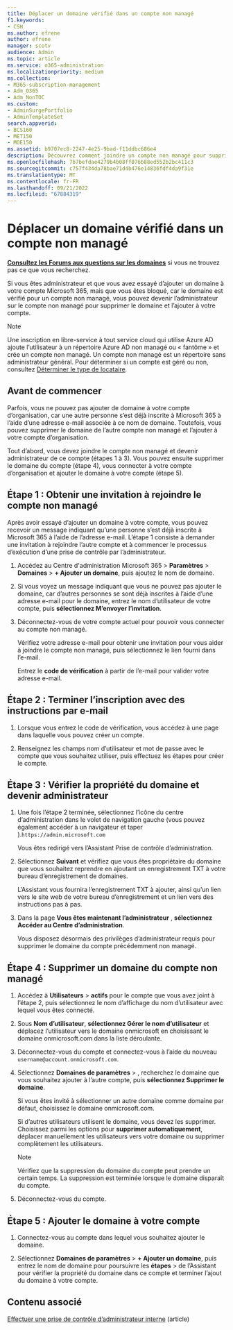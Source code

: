 ```yaml
---
title: Déplacer un domaine vérifié dans un compte non managé
f1.keywords:
- CSH
ms.author: efrene
author: efrene
manager: scotv
audience: Admin
ms.topic: article
ms.service: o365-administration
ms.localizationpriority: medium
ms.collection:
- M365-subscription-management
- Adm_O365
- Adm_NonTOC
ms.custom:
- AdminSurgePortfolio
- AdminTemplateSet
search.appverid:
- BCS160
- MET150
- MOE150
ms.assetid: b9707ec8-2247-4e25-9bad-f11ddbc686e4
description: Découvrez comment joindre un compte non managé pour supprimer le domaine du compte et ajouter le domaine à votre compte.
ms.openlocfilehash: 7b7befdae4279b4b08ff076b88ed552b2bc411c3
ms.sourcegitcommit: c757f434da78bae71d4b476e14836fdf4da9f31e
ms.translationtype: MT
ms.contentlocale: fr-FR
ms.lasthandoff: 09/21/2022
ms.locfileid: "67884319"
---
```

# <a name="move-a-domain-verified-in-an-unmanaged-account"></a>Déplacer un domaine vérifié dans un compte non managé

 **[Consultez les Forums aux questions sur les domaines](../setup/domains-faq.yml)** si vous ne trouvez pas ce que vous recherchez.

Si vous êtes administrateur et que vous avez essayé d’ajouter un domaine à votre compte Microsoft 365, mais que vous êtes bloqué, car le domaine est vérifié pour un compte non managé, vous pouvez devenir l’administrateur sur le compte non managé pour supprimer le domaine et l’ajouter à votre compte.

> [!NOTE]
> Une inscription en libre-service à tout service cloud qui utilise Azure AD ajoute l’utilisateur à un répertoire Azure AD non managé ou « fantôme » et crée un compte non managé. Un compte non managé est un répertoire sans administrateur général. Pour déterminer si un compte est géré ou non, consultez [Déterminer le type de locataire](/power-platform/admin/powerapps-gdpr-dsr-guide-systemlogs#determining-tenant-type).
  
## <a name="before-you-begin"></a>Avant de commencer

Parfois, vous ne pouvez pas ajouter de domaine à votre compte d’organisation, car une autre personne s’est déjà inscrite à Microsoft 365 à l’aide d’une adresse e-mail associée à ce nom de domaine. Toutefois, vous pouvez supprimer le domaine de l’autre compte non managé et l’ajouter à votre compte d’organisation.

Tout d’abord, vous devez joindre le compte non managé et devenir administrateur de ce compte (étapes 1 à 3). Vous pouvez ensuite supprimer le domaine du compte (étape 4), vous connecter à votre compte d’organisation et ajouter le domaine à votre compte (étape 5).

## <a name="step-1-get-an-invitation-to-join-the-unmanaged-account"></a>Étape 1 : Obtenir une invitation à rejoindre le compte non managé

Après avoir essayé d’ajouter un domaine à votre compte, vous pouvez recevoir un message indiquant qu’une personne s’est déjà inscrite à Microsoft 365 à l’aide de l’adresse e-mail. L’étape 1 consiste à demander une invitation à rejoindre l’autre compte et à commencer le processus d’exécution d’une prise de contrôle par l’administrateur.

1. Accédez au Centre d'administration Microsoft 365 > **Paramètres** > **Domaines** > **+ Ajouter un domaine**, puis ajoutez le nom de domaine.

1. Si vous voyez un message indiquant que vous ne pouvez pas ajouter le domaine, car d’autres personnes se sont déjà inscrites à l’aide d’une adresse e-mail pour le domaine, entrez le nom d’utilisateur de votre compte, puis **sélectionnez M’envoyer l’invitation**.

1. Déconnectez-vous de votre compte actuel pour pouvoir vous connecter au compte non managé.

    Vérifiez votre adresse e-mail pour obtenir une invitation pour vous aider à joindre le compte non managé, puis sélectionnez le lien fourni dans l’e-mail.

    Entrez le **code de vérification** à partir de l’e-mail pour valider votre adresse e-mail.

## <a name="step-2-complete-signup-with-email-instructions"></a>Étape 2 : Terminer l’inscription avec des instructions par e-mail

1. Lorsque vous entrez le code de vérification, vous accédez à une page dans laquelle vous pouvez créer un compte.

2. Renseignez les champs nom d’utilisateur et mot de passe avec le compte que vous souhaitez utiliser, puis effectuez les étapes pour créer le compte.

## <a name="step-3-verify-domain-ownership-and-become-the-admin"></a>Étape 3 : Vérifier la propriété du domaine et devenir administrateur

1. Une fois l’étape 2 terminée, sélectionnez l’icône du centre d’administration dans le volet de navigation gauche (vous pouvez également accéder à un navigateur et taper ).`https://admin.microsoft.com`

    Vous êtes redirigé vers l’Assistant Prise de contrôle d’administration.

1. Sélectionnez **Suivant** et vérifiez que vous êtes propriétaire du domaine que vous souhaitez reprendre en ajoutant un enregistrement TXT à votre bureau d’enregistrement de domaines.

    L’Assistant vous fournira l’enregistrement TXT à ajouter, ainsi qu’un lien vers le site web de votre bureau d’enregistrement et un lien vers des instructions pas à pas.

1. Dans la page **Vous êtes maintenant l’administrateur** , **sélectionnez Accéder au Centre d’administration**.

    Vous disposez désormais des privilèges d’administrateur requis pour supprimer le domaine du compte précédemment non managé.

## <a name="step-4-remove-a-domain-from-the-unmanaged-account"></a>Étape 4 : Supprimer un domaine du compte non managé

1. Accédez à **Utilisateurs** > **actifs** pour le compte que vous avez joint à l’étape 2, puis sélectionnez le nom d’affichage du nom d’utilisateur avec lequel vous êtes connecté.

1. Sous **Nom d’utilisateur**, **sélectionnez Gérer le nom d’utilisateur** et déplacez l’utilisateur vers le domaine onmicrosoft en choisissant le domaine onmicrosoft.com dans la liste déroulante.

1. Déconnectez-vous du compte et connectez-vous à l’aide du nouveau `username@account.onmicrosoft.com`.

1. Sélectionnez **Domaines de paramètres** > , recherchez le domaine que vous souhaitez ajouter à l’autre compte, puis **sélectionnez Supprimer le domaine**.

    Si vous êtes invité à sélectionner un autre domaine comme domaine par défaut, choisissez le domaine onmicrosoft.com.

    Si d’autres utilisateurs utilisent le domaine, vous devez les supprimer. Choisissez parmi les options pour **supprimer automatiquement**, déplacer manuellement les utilisateurs vers votre domaine ou supprimer complètement les utilisateurs.

   > [!NOTE]
   > Vérifiez que la suppression du domaine du compte peut prendre un certain temps. La suppression est terminée lorsque le domaine disparaît du compte.

1. Déconnectez-vous du compte.

## <a name="step-5-add-the-domain-to-your-account"></a>Étape 5 : Ajouter le domaine à votre compte

1. Connectez-vous au compte dans lequel vous souhaitez ajouter le domaine.

1. Sélectionnez **Domaines de paramètres** > **+ Ajouter un domaine**, puis entrez le nom de domaine pour poursuivre les **étapes** >  de l’Assistant pour vérifier la propriété du domaine dans ce compte et terminer l’ajout du domaine à votre compte.
  
## <a name="related-content"></a>Contenu associé

[Effectuer une prise de contrôle d’administrateur interne](become-the-admin.md) (article)
